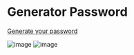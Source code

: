 # Generator Password

<a target="_blank" href="https://w3ssfs.github.io/generatePassword/">Generate your password</a>

![image](https://user-images.githubusercontent.com/85897421/192194817-4b9c1d02-cc2e-4ae4-98bd-0cc9d8638138.png)
![image](https://user-images.githubusercontent.com/85897421/192194844-6d914322-4dc2-4dab-959f-3780ee59c0a7.png)

